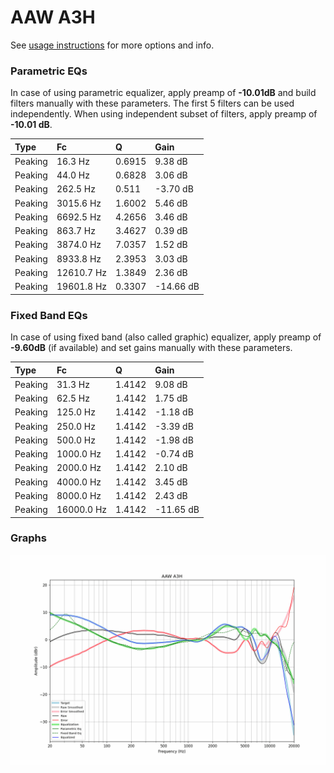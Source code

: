 # AAW A3H
See [usage instructions](https://github.com/jaakkopasanen/AutoEq#usage) for more options and info.

### Parametric EQs
In case of using parametric equalizer, apply preamp of **-10.01dB** and build filters manually
with these parameters. The first 5 filters can be used independently.
When using independent subset of filters, apply preamp of **-10.01 dB**.

| Type    | Fc         |      Q | Gain      |
|:--------|:-----------|:-------|:----------|
| Peaking | 16.3 Hz    | 0.6915 | 9.38 dB   |
| Peaking | 44.0 Hz    | 0.6828 | 3.06 dB   |
| Peaking | 262.5 Hz   | 0.511  | -3.70 dB  |
| Peaking | 3015.6 Hz  | 1.6002 | 5.46 dB   |
| Peaking | 6692.5 Hz  | 4.2656 | 3.46 dB   |
| Peaking | 863.7 Hz   | 3.4627 | 0.39 dB   |
| Peaking | 3874.0 Hz  | 7.0357 | 1.52 dB   |
| Peaking | 8933.8 Hz  | 2.3953 | 3.03 dB   |
| Peaking | 12610.7 Hz | 1.3849 | 2.36 dB   |
| Peaking | 19601.8 Hz | 0.3307 | -14.66 dB |

### Fixed Band EQs
In case of using fixed band (also called graphic) equalizer, apply preamp of **-9.60dB**
(if available) and set gains manually with these parameters.

| Type    | Fc         |      Q | Gain      |
|:--------|:-----------|:-------|:----------|
| Peaking | 31.3 Hz    | 1.4142 | 9.08 dB   |
| Peaking | 62.5 Hz    | 1.4142 | 1.75 dB   |
| Peaking | 125.0 Hz   | 1.4142 | -1.18 dB  |
| Peaking | 250.0 Hz   | 1.4142 | -3.39 dB  |
| Peaking | 500.0 Hz   | 1.4142 | -1.98 dB  |
| Peaking | 1000.0 Hz  | 1.4142 | -0.74 dB  |
| Peaking | 2000.0 Hz  | 1.4142 | 2.10 dB   |
| Peaking | 4000.0 Hz  | 1.4142 | 3.45 dB   |
| Peaking | 8000.0 Hz  | 1.4142 | 2.43 dB   |
| Peaking | 16000.0 Hz | 1.4142 | -11.65 dB |

### Graphs
![](./AAW%20A3H.png)